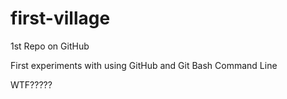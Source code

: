 first-village
=============

1st Repo on GitHub

First experiments with using GitHub and Git Bash Command Line

WTF?????
